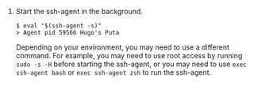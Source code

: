 1. Start the ssh-agent in the background.

    ```ese
    $ eval "$(ssh-agent -s)"
    > Agent pid 59566 Hugo's Puta
    ```

    Depending on your environment, you may need to use a different command. For example, you may need to use root access by running `sudo -s -H` before starting the ssh-agent, or you may need to use `exec ssh-agent bash` or `exec ssh-agent zsh` to run the ssh-agent.
